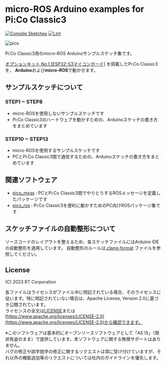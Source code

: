# micro-ROS Arduino examples for Pi:Co Classic3

[![Compile Sketches](https://github.com/rt-net/pico_micro_ros_arduino_examples/actions/workflows/compile-sketches.yaml/badge.svg)](https://github.com/rt-net/pico_micro_ros_arduino_examples/actions/workflows/compile-sketches.yaml)
[![Lint](https://github.com/rt-net/pico_micro_ros_arduino_examples/actions/workflows/lint.yaml/badge.svg)](https://github.com/rt-net/pico_micro_ros_arduino_examples/actions/workflows/lint.yaml)

![pico](https://rt-net.github.io/images/pico/PiCo_ESP32_500x500.png)

Pi:Co Classic3用のmicro-ROS Arduinoサンプルスケッチ集です。

[オプションキット No.1 [ESP32-S3マイコンボード]](https://www.rt-shop.jp/index.php?main_page=product_info&products_id=4131)
を搭載したPi:Co Classic3を、
**Arduino**および**micro-ROS**で動かせます。

## サンプルスケッチについて

### STEP1 ~ STEP8

- micro-ROSを使用しないサンプルスケッチです
- Pi:Co Classic3のハードウェアを動かすための、Arduinoスケッチの書き方をまとめています

### STEP10 ~ STEP13

- micro-ROSを使用するサンプルスケッチです
- PCとPi:Co Classic3間で通信するための、Arduinoスケッチの書き方をまとめています

## 関連ソフトウェア

- [pico_msgs](https://github.com/rt-net/pico_msgs) : PCとPi:Co Classic3間でやりとりするROSメッセージを定義したパッケージです
- [pico_ros](https://github.com/rt-net/pico_ros) : Pi:Co Classic3を便利に動かすためのPC向けROSパッケージ集です

## スケッチファイルの自動整形について

ソースコードのレイアウトを整えるため、各スケッチファイルにはArduino IDEの自動整形を適用しています。
自動整形のルールは[.clang-format](.clang-format) ファイルを参照してください。

## License

(C) 2023 RT Corporation

各ファイルはライセンスがファイル中に明記されている場合、そのライセンスに従います。特に明記されていない場合は、Apache License, Version 2.0に基づき公開されています。  
ライセンスの全文は[LICENSE](./LICENSE)または[https://www.apache.org/licenses/LICENSE-2.0](https://www.apache.org/licenses/LICENSE-2.0)から確認できます。

※このソフトウェアは基本的にオープンソースソフトウェアとして「AS IS」（現状有姿のまま）で提供しています。本ソフトウェアに関する無償サポートはありません。  
バグの修正や誤字脱字の修正に関するリクエストは常に受け付けていますが、それ以外の機能追加等のリクエストについては社内のガイドラインを優先します。
